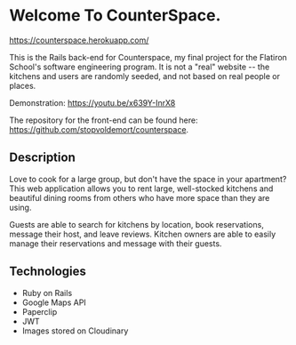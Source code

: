 # Welcome To CounterSpace.

https://counterspace.herokuapp.com/

This is the Rails back-end for Counterspace, my final project for the Flatiron School's software engineering program. It is not a "real" website -- the kitchens and users are randomly seeded, and not based on real people or places.

Demonstration: https://youtu.be/x639Y-InrX8

The repository for the front-end can be found here: https://github.com/stopvoldemort/counterspace.

## Description

Love to cook for a large group, but don't have the space in your apartment? This web application allows you to rent large, well-stocked kitchens and beautiful dining rooms from others who have more space than they are using.

Guests are able to search for kitchens by location, book reservations, message their host, and leave reviews. Kitchen owners are able to easily manage their reservations and message with their guests.

## Technologies

* Ruby on Rails
* Google Maps API
* Paperclip
* JWT
* Images stored on Cloudinary
